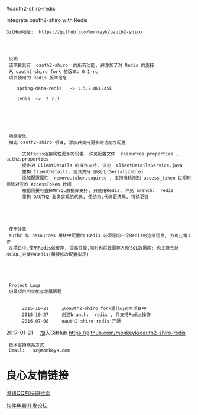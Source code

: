#oauth2-shiro-redis

 
  Integrate  oauth2-shiro  with  Redis 
 
 
    GitHub地址:  https://github.com/monkeyk/oauth2-shiro 
 


 
     说明 
     该项目具有  oauth2-shiro  的所有功能, 并添加了对 Redis 的支持 
     从 oauth2-shiro fork 的版本: 0.1-rc 
     项目使用的 Redis 版本信息
         
        spring-data-redis   -> 1.5.2.RELEASE
         
        jedis  ->  2.7.3
     

 


 
     功能变化 
     相比 oauth2-shiro 项目, 添加并支持更多的功能与配置 
     
          支持Redis连接属性更多的设置, 详见配置文件  resources.properties ,  authz.properties   
          提供对 ClientDetails 的操作支持, 详见  ClientDetailsService.java   
          重构 ClientDetails, 使其支持 序列化(Serializable)  
          添加配置属性  remove.token.expired , 支持当检测到 access_token 过期时删除对应的 AccessToken 数据  
          根据需要可去掉MYSQL数据库支持, 只使用Redis, 详见 branch:  redis   
          重构 OAUTH2 业务实现的代码, 使结构,代码更清晰, 可读更强  
     
 


 
     使用注意 
     authz 与 resources 模块中配置的 Redis 必须是同一个Redis的连接信息, 方可正常工作 
     在项目中,使用Redis做缓存, 提高性能,同时也将数据存入MYSQL数据库; 也支持去掉MYSQL,只使用Redis(需要修改配置实现) 

 


 
     Project Logs 
     记录项目的变化与发展历程 

     
          2015-10-21     从oauth2-shiro fork源代码到本项目中  
          2015-10-27     创建branch:  redis , 只支持Redis操作  
          2016-07-08     oauth2-shiro-redis 开源  
  2017-01-21     加入GitHub https://github.com/monkeyk/oauth2-shiro-redis  
     
 


 
     技术支持联系方式 
     Email:   sz@monkeyk.com 
 
 
     
 


 # 良心友情链接

[腾讯QQ群快速检索](http://u.720life.cn/s/8cf73f7c)

[软件免费开发论坛](http://u.720life.cn/s/bbb01dc0)